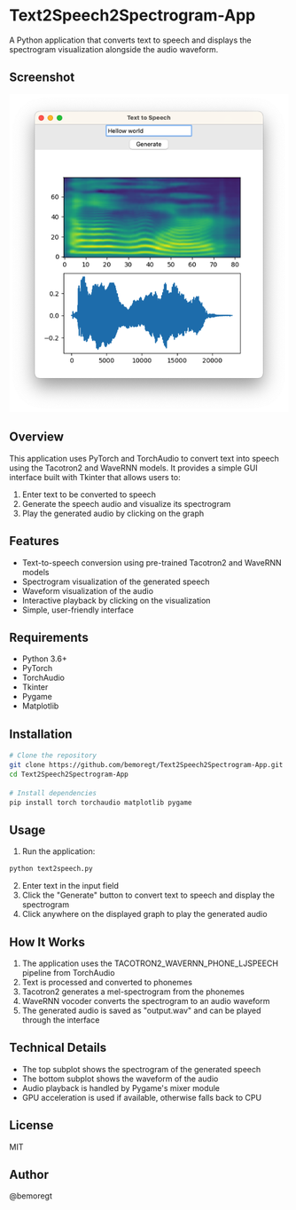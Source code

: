 # Text2Speech2Spectrogram-App

A Python application that converts text to speech and displays the spectrogram visualization alongside the audio waveform.

## Screenshot

![Application Screenshot](https://raw.githubusercontent.com/bemoregt/Text2Speech2Spectrogram-App/main/%E1%84%89%E1%85%B3%E1%84%8F%E1%85%B3%E1%84%85%E1%85%B5%E1%86%AB%E1%84%89%E1%85%A3%E1%86%BA_2023-07-27_%E1%84%8B%E1%85%A9%E1%84%8C%E1%85%A5%E1%86%AB_11.41.12.png)

## Overview

This application uses PyTorch and TorchAudio to convert text into speech using the Tacotron2 and WaveRNN models. It provides a simple GUI interface built with Tkinter that allows users to:

1. Enter text to be converted to speech
2. Generate the speech audio and visualize its spectrogram
3. Play the generated audio by clicking on the graph

## Features

- Text-to-speech conversion using pre-trained Tacotron2 and WaveRNN models
- Spectrogram visualization of the generated speech
- Waveform visualization of the audio
- Interactive playback by clicking on the visualization
- Simple, user-friendly interface

## Requirements

- Python 3.6+
- PyTorch
- TorchAudio
- Tkinter
- Pygame
- Matplotlib

## Installation

```bash
# Clone the repository
git clone https://github.com/bemoregt/Text2Speech2Spectrogram-App.git
cd Text2Speech2Spectrogram-App

# Install dependencies
pip install torch torchaudio matplotlib pygame
```

## Usage

1. Run the application:
```bash
python text2speech.py
```

2. Enter text in the input field
3. Click the "Generate" button to convert text to speech and display the spectrogram
4. Click anywhere on the displayed graph to play the generated audio

## How It Works

1. The application uses the TACOTRON2_WAVERNN_PHONE_LJSPEECH pipeline from TorchAudio
2. Text is processed and converted to phonemes
3. Tacotron2 generates a mel-spectrogram from the phonemes
4. WaveRNN vocoder converts the spectrogram to an audio waveform
5. The generated audio is saved as "output.wav" and can be played through the interface

## Technical Details

- The top subplot shows the spectrogram of the generated speech
- The bottom subplot shows the waveform of the audio
- Audio playback is handled by Pygame's mixer module
- GPU acceleration is used if available, otherwise falls back to CPU

## License

MIT

## Author

@bemoregt